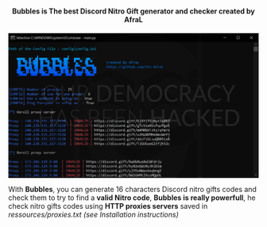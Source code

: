 <h3 align="center"Bubbles Nitro Generator 🧼</h3>
<h4 align="center"> Bubbles is The best Discord Nitro Gift generator and checker created by AfraL </h3>

<p align="center">
<img align="center" src=".img/Bubbles.PNG" width="900">
</p>

With **Bubbles**, you can generate 16 characters Discord nitro gifts codes and check them to try to find a **valid Nitro code**, **Bubbles is really powerfull**, he check nitro gifts codes using **HTTP proxies servers** saved in *ressources/proxies.txt (see Installation instructions)*
